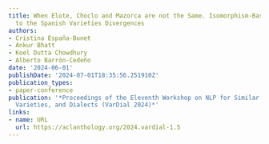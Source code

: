 ```yaml
---
title: When Elote, Choclo and Mazorca are not the Same. Isomorphism-Based Perspective
  to the Spanish Varieties Divergences
authors:
- Cristina España-Bonet
- Ankur Bhatt
- Koel Dutta Chowdhury
- Alberto Barrón-Cedeño
date: '2024-06-01'
publishDate: '2024-07-01T18:35:56.251910Z'
publication_types:
- paper-conference
publication: '*Proceedings of the Eleventh Workshop on NLP for Similar Languages,
  Varieties, and Dialects (VarDial 2024)*'
links:
- name: URL
  url: https://aclanthology.org/2024.vardial-1.5
---
```

